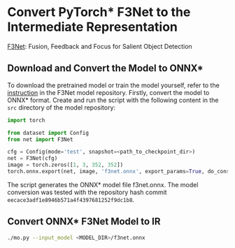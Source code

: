 # Convert PyTorch* F3Net to the Intermediate Representation

[F3Net](https://github.com/weijun88/F3Net): Fusion, Feedback and Focus for Salient Object Detection

## Download and Convert the Model to ONNX*

To download the pretrained model or train the model yourself, refer to the 
[instruction](https://github.com/weijun88/F3Net/blob/master/README.md) in the F3Net model repository. Firstly, 
convert the model to ONNX\* format. Create and run the script with the following content in the `src`
directory of the model repository:
```python
import torch

from dataset import Config
from net import F3Net

cfg = Config(mode='test', snapshot=<path_to_checkpoint_dir>)
net = F3Net(cfg)
image = torch.zeros([1, 3, 352, 352])
torch.onnx.export(net, image, 'f3net.onnx', export_params=True, do_constant_folding=True, opset_version=11)
```
The script generates the ONNX\* model file f3net.onnx. The model conversion was tested with the repository hash commit `eecace3adf1e8946b571a4f4397681252f9dc1b8`.

## Convert ONNX* F3Net Model to IR

```sh
./mo.py --input_model <MODEL_DIR>/f3net.onnx
```
